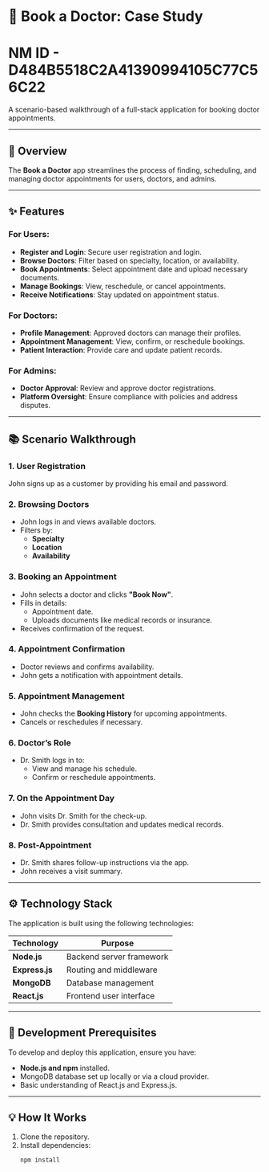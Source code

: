 # 📖 Book a Doctor: Case Study  
# NM ID - D484B5518C2A41390994105C77C56C22

A scenario-based walkthrough of a full-stack application for booking doctor appointments.

---

## 🏥 Overview

The **Book a Doctor** app streamlines the process of finding, scheduling, and managing doctor appointments for users, doctors, and admins.

---

## ✨ Features

### For Users:
- **Register and Login**: Secure user registration and login.
- **Browse Doctors**: Filter based on specialty, location, or availability.
- **Book Appointments**: Select appointment date and upload necessary documents.
- **Manage Bookings**: View, reschedule, or cancel appointments.
- **Receive Notifications**: Stay updated on appointment status.

### For Doctors:
- **Profile Management**: Approved doctors can manage their profiles.
- **Appointment Management**: View, confirm, or reschedule bookings.
- **Patient Interaction**: Provide care and update patient records.

### For Admins:
- **Doctor Approval**: Review and approve doctor registrations.
- **Platform Oversight**: Ensure compliance with policies and address disputes.

---

## 📚 Scenario Walkthrough

### 1. **User Registration**
John signs up as a customer by providing his email and password.

### 2. **Browsing Doctors**
- John logs in and views available doctors.
- Filters by:
  - **Specialty**
  - **Location**
  - **Availability**

### 3. **Booking an Appointment**
- John selects a doctor and clicks **"Book Now"**.
- Fills in details:
  - Appointment date.
  - Uploads documents like medical records or insurance.
- Receives confirmation of the request.

### 4. **Appointment Confirmation**
- Doctor reviews and confirms availability.
- John gets a notification with appointment details.

### 5. **Appointment Management**
- John checks the **Booking History** for upcoming appointments.
- Cancels or reschedules if necessary.

### 6. **Doctor’s Role**
- Dr. Smith logs in to:
  - View and manage his schedule.
  - Confirm or reschedule appointments.

### 7. **On the Appointment Day**
- John visits Dr. Smith for the check-up.
- Dr. Smith provides consultation and updates medical records.

### 8. **Post-Appointment**
- Dr. Smith shares follow-up instructions via the app.
- John receives a visit summary.

---

## ⚙️ Technology Stack

The application is built using the following technologies:

| **Technology** | **Purpose**                  |
|-----------------|------------------------------|
| **Node.js**     | Backend server framework    |
| **Express.js**  | Routing and middleware      |
| **MongoDB**     | Database management         |
| **React.js**    | Frontend user interface     |

---

## 🚀 Development Prerequisites

To develop and deploy this application, ensure you have:
- **Node.js and npm** installed.
- MongoDB database set up locally or via a cloud provider.
- Basic understanding of React.js and Express.js.

---

## 💡 How It Works

1. Clone the repository.
2. Install dependencies:  
   ```bash
   npm install


